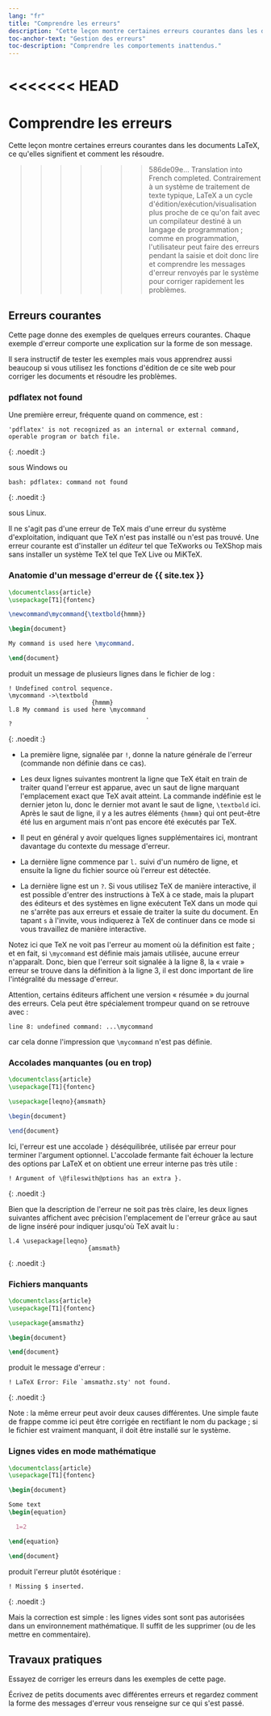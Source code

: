 ```yaml
---
lang: "fr"
title: "Comprendre les erreurs"
description: "Cette leçon montre certaines erreurs courantes dans les documents LaTeX, ce qu'elles signifient et comment les résoudre."
toc-anchor-text: "Gestion des erreurs"
toc-description: "Comprendre les comportements inattendus."
---
```


<<<<<<< HEAD
=======
# Comprendre les erreurs

<span class="summary">Cette leçon montre certaines erreurs courantes dans les documents LaTeX, ce qu'elles signifient et comment les résoudre.</span>

>>>>>>> 586de09e... Translation into French completed.
Contrairement à un système de traitement de texte typique, LaTeX a un cycle
d'édition/exécution/visualisation plus proche de ce qu'on fait avec un
compilateur destiné à un langage de programmation ; comme en programmation,
l'utilisateur peut faire des erreurs pendant la saisie et doit donc lire et
comprendre les messages d'erreur renvoyés par le système pour corriger
rapidement les problèmes.

## Erreurs courantes

Cette page donne des exemples de quelques erreurs courantes. Chaque exemple
d'erreur comporte une explication sur la forme de son message.

Il sera instructif de tester les exemples mais vous apprendrez aussi beaucoup
si vous utilisez les fonctions d'édition de ce site web pour corriger les
documents et résoudre les problèmes.


### pdflatex not found

Une première erreur, fréquente quand on commence, est :

```
'pdflatex' is not recognized as an internal or external command,
operable program or batch file.
```
{: .noedit :}

sous Windows ou

```
bash: pdflatex: command not found
```
{: .noedit :}

sous Linux.

Il ne s'agit pas d'une erreur de TeX mais d'une erreur du système d'exploitation,
indiquant que TeX n'est pas installé ou n'est pas trouvé. Une erreur courante
est d'installer un _éditeur_ tel que TeXworks ou TeXShop mais sans installer un
système TeX tel que TeX Live ou MiKTeX.


### Anatomie d'un message d'erreur de {{ site.tex }}

```latex
\documentclass{article}
\usepackage[T1]{fontenc}

\newcommand\mycommand{\textbold{hmmm}}

\begin{document}

My command is used here \mycommand.

\end{document}
```

produit un message de plusieurs lignes dans le fichier de log :

```
! Undefined control sequence.
\mycommand ->\textbold 
                       {hmmm}
l.8 My command is used here \mycommand
                                      .
? 
```
{: .noedit :}


* La première ligne, signalée par `!`, donne la nature générale de l'erreur
(commande non définie dans ce cas).
* Les deux lignes suivantes montrent la ligne que TeX était en train de traiter
quand l'erreur est apparue, avec un saut de ligne marquant l'emplacement exact
que TeX avait atteint. La commande indéfinie est le dernier jeton lu, donc le
dernier mot avant le saut de ligne, `\textbold` ici. Après le saut de ligne,
il y a les autres éléments `{hmmm}` qui ont peut-être été lus en argument mais
n'ont pas encore été exécutés par TeX.
* Il peut en général y avoir quelques lignes supplémentaires ici, montrant
davantage du contexte du message d'erreur.
* La dernière ligne commence par `l.` suivi d'un numéro de ligne, et ensuite la
ligne du fichier source où l'erreur est détectée.

* La dernière ligne est un `?`.  Si vous utilisez TeX de manière interactive,
il est possible d'entrer des instructions à TeX à ce stade, mais la plupart des
éditeurs et des systèmes en ligne exécutent TeX dans un mode qui ne s'arrête pas
aux erreurs et essaie de traiter la suite du document. En tapant `s` à l'invite,
vous indiquerez à TeX de continuer dans ce mode si vous travaillez de manière
interactive.

Notez ici que TeX ne voit pas l'erreur au moment où la définition est faite ;
et en fait, si `\mycommand` est définie mais jamais utilisée, aucune erreur
n'apparaît. Donc, bien que l'erreur soit signalée à la ligne 8, la « vraie »
erreur se trouve dans la définition à la ligne 3, il est donc important de lire
l'intégralité du message d'erreur.


Attention, certains éditeurs affichent une version « résumée » du journal des
erreurs. Cela peut être spécialement trompeur quand on se retrouve avec :

`line 8: undefined command: ...\mycommand`

car cela donne l'impression que `\mycommand` n'est pas définie.


### Accolades manquantes (ou en trop)

```latex
\documentclass{article}
\usepackage[T1]{fontenc}

\usepackage[leqno}{amsmath}

\begin{document}

\end{document}
```

Ici, l'erreur est une accolade `}` déséquilibrée, utilisée par erreur pour
terminer l'argument optionnel. L'accolade fermante fait échouer la lecture des
options par LaTeX et on obtient une erreur interne pas très utile :


```
! Argument of \@fileswith@ptions has an extra }.
```
{: .noedit :}

Bien que la description de l'erreur ne soit pas très claire, les deux lignes
suivantes affichent avec précision l'emplacement de l'erreur grâce au saut de
ligne inséré pour indiquer jusqu'où TeX avait lu :

```
l.4 \usepackage[leqno}
                      {amsmath}
```
{: .noedit :}


### Fichiers manquants

```latex
\documentclass{article}
\usepackage[T1]{fontenc}

\usepackage{amsmathz}

\begin{document}

\end{document}
```

produit le message d'erreur :

```
! LaTeX Error: File `amsmathz.sty' not found.
```
{: .noedit :}

Note : la même erreur peut avoir deux causes différentes. Une simple faute de
frappe comme ici peut être corrigée en rectifiant le nom du package ; si le
fichier est vraiment manquant, il doit être installé sur le système.


### Lignes vides en mode mathématique

```latex
\documentclass{article}
\usepackage[T1]{fontenc}

\begin{document}

Some text
\begin{equation}

  1=2

\end{equation}

\end{document}
```

produit l'erreur plutôt ésotérique :

```
! Missing $ inserted.
```
{: .noedit :}

Mais la correction est simple : les lignes vides sont sont pas autorisées dans
un environnement mathématique. Il suffit de les supprimer (ou de les mettre en
commentaire).


## Travaux pratiques

Essayez de corriger les erreurs dans les exemples de cette page.

Écrivez de petits documents avec différentes erreurs et regardez comment la
forme des messages d'erreur vous renseigne sur ce qui s'est passé.


<script>
  window.addEventListener('load', function(){
      if(editors['pre2'] != null) editors['pre2'].moveCursorTo(3, 31, false);
      if(editors['pre4'] != null) editors['pre4'].moveCursorTo(3, 18, false);
      if(editors['pre7'] != null) editors['pre7'].moveCursorTo(3, 20, false);
      if(editors['pre9'] != null) editors['pre9'].moveCursorTo(7, 0, false);
  }, false);
</script>
